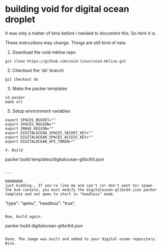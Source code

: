# building void for digital ocean droplet

It was only a matter of time before i needed to document this. So here it is.

These instructions may change. Things are still kind of new. 

1. Download the void-mklive repo
```
git clone https://github.com/void-linux/void-mklive.git
```

2. Checkout the 'do' branch
```
git checkout do 
```

3. Make the packer templates
```
cd packer
make all
```

5. Setup environment variables
```
export SPACES_BUCKET=""
export SPACES_REGION=""
export IMAGE_REGION=""
export DIGITALOCEAN_SPACES_SECRET_KEY=""
export DIGITALOCEAN_SPACES_ACCESS_KEY=""
export DIGITALOCEAN_API_TOKEN=""

4. Build
```
packer build templates/digitalocean-glibc64.json
```

---

HAHAHAHA
just kidding.. If you're like me and can't (or don't want to) spawn the kvm console, you must modify the digitalocean-glibc64.json packer template and set qemu to start in "headless" mode. 
```
"type": "qemu",
"headless": "true",
```

Now, build again.  
```
packer build digitalocean-glibc64.json
```

Done. The image was built and added to your digital ocean repository. Nice. 


